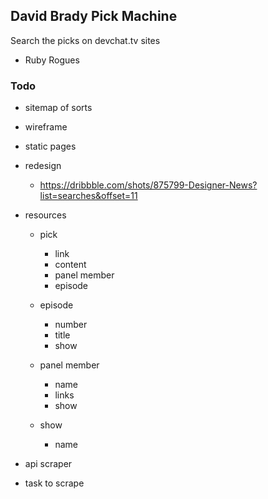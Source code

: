 ## David Brady Pick Machine
Search the picks on devchat.tv sites
- Ruby Rogues

### Todo

- sitemap of sorts
- wireframe
- static pages
- redesign
  - https://dribbble.com/shots/875799-Designer-News?list=searches&offset=11
- resources
  - pick
    - link
    - content
    - panel member
    - episode

  - episode
    - number
    - title
    - show

  - panel member
    - name
    - links
    - show

  - show
    - name

- api scraper
- task to scrape

